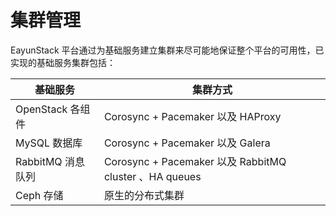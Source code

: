 # 集群管理

EayunStack 平台通过为基础服务建立集群来尽可能地保证整个平台的可用性，已实现的基础服务集群包括：

| 基础服务 | 集群方式 |
|----------|----------|
| OpenStack 各组件 | Corosync + Pacemaker 以及 HAProxy |
| MySQL 数据库 | Corosync + Pacemaker 以及 Galera |
| RabbitMQ 消息队列 | Corosync + Pacemaker 以及 RabbitMQ cluster 、HA queues |
| Ceph 存储 | 原生的分布式集群 |
